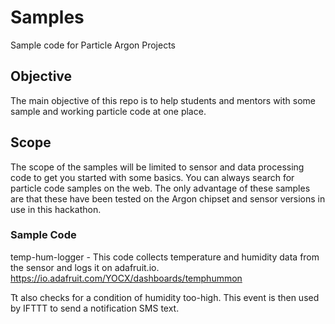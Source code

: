 # Samples
Sample code for Particle Argon Projects

## Objective
The main objective of this repo is to help students and mentors with some sample and working particle code at one place.

## Scope
The scope of the samples will be limited to sensor and data processing code to get you started with some basics.
You can always search for particle code samples on the web. The only advantage of these samples are that these have been tested on the Argon chipset and sensor versions in use in this hackathon.

### Sample Code

temp-hum-logger - 
This code collects temperature and humidity data from the sensor and logs it on adafruit.io.
https://io.adafruit.com/YOCX/dashboards/temphummon

Tt also checks for a condition of humidity too-high. This event is then used by IFTTT to send a notification SMS text.

